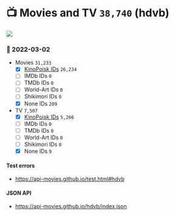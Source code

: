 # :tv: Movies and TV `38,740` (hdvb)

<a href="https://API-Movies.github.io"><img src="https://API-Movies.github.io/banner.png?cache"></a>

### :date: 2022-03-02
- Movies `31,233`
  - [x] <a href="https://API-Movies.github.io/hdvb/movie_kinopoisk_ids.json">KinoPoisk IDs</a> `26,234`
  - [ ] IMDb IDs `0`
  - [ ] TMDb IDs `0`
  - [ ] World-Art IDs `0`
  - [ ] Shikimori IDs `0`
  - [x] None IDs `209`
- TV `7,507`
  - [x] <a href="https://API-Movies.github.io/hdvb/tv_kinopoisk_ids.json">KinoPoisk IDs</a> `5,266`
  - [ ] IMDb IDs `0`
  - [ ] TMDb IDs `0`
  - [ ] World-Art IDs `0`
  - [ ] Shikimori IDs `0`
  - [x] None IDs `9`
#### Test errors
- <a href='https://api-movies.github.io/test.html#hdvb'>https://api-movies.github.io/test.html#hdvb</a>
#### JSON API
- <a href='https://api-movies.github.io/hdvb/index.json'>https://api-movies.github.io/hdvb/index.json</a>
